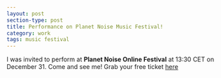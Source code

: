 ```yaml
---
layout: post
section-type: post
title: Performance on Planet Noise Music Festival!
category: work
tags: music festival
---
```


I was invited to perform at **Planet Noise Online Festival** at 13:30 CET on December 31.
Come and see me!
Grab your free ticket [here](https://sessionslive.com/planetnoise2/tickets) 
